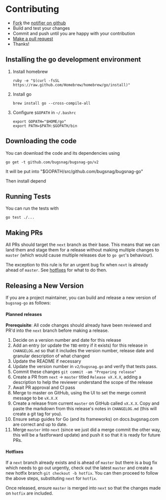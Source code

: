 Contributing
============

-   [Fork](https://help.github.com/articles/fork-a-repo) the [notifier on github](https://github.com/bugsnag/bugsnag-go)
-   Build and test your changes
-   Commit and push until you are happy with your contribution
-   [Make a pull request](https://help.github.com/articles/using-pull-requests)
-   Thanks!


Installing the go development environment
-------------------------------------

1.  Install homebrew

    ```
    ruby -e "$(curl -fsSL https://raw.github.com/Homebrew/homebrew/go/install)"
    ```

1. Install go

    ```
    brew install go --cross-compile-all
    ```

1. Configure `$GOPATH` in `~/.bashrc`

    ```
    export GOPATH="$HOME/go"
    export PATH=$PATH:$GOPATH/bin
    ```

Downloading the code
--------------------

You can download the code and its dependencies using

```
go get -t github.com/bugsnag/bugsnag-go/v2
```

It will be put into "$GOPATH/src/github.com/bugsnag/bugsnag-go"

Then install depend


Running Tests
-------------

You can run the tests with

```shell
go test ./...
```

Making PRs
----------

All PRs should target the `next` branch as their base. This means that we can land them and stage them for a release without making multiple changes to `master` (which would cause multiple releases due to `go get`'s behaviour).

The exception to this rule is for an urgent bug fix when `next` is already ahead of `master`. See [hotfixes](#hotfixes) for what to do then.

Releasing a New Version
-----------------------

If you are a project maintainer, you can build and release a new version of
`bugsnag-go` as follows:

#### Planned releases

**Prerequisite**: All code changes should already have been reviewed and PR'd into the `next` branch before making a release.

1. Decide on a version number and date for this release
1. Add an entry (or update the `TBD` entry if it exists) for this release in `CHANGELOG.md` so that it includes the version number, release date and granular description of what changed
1. Update the README if necessary
1. Update the version number in `v2/bugsnag.go` and verify that tests pass.
1. Commit these changes `git commit -am "Preparing release"`
1. Create a PR from `next` -> `master` titled `Release vX.X.X`, adding a description to help the reviewer understand the scope of the release
1. Await PR approval and CI pass
1. Merge to master on GitHub, using the UI to set the merge commit message to be `vX.X.X`
1. Create a release from current `master` on GitHub called `vX.X.X`. Copy and paste the markdown from this release's notes in `CHANGELOG.md` (this will create a git tag for you).
1. Ensure setup guides for Go (and its frameworks) on docs.bugsnag.com are correct and up to date.
1. Merge `master` into `next` (since we just did a merge commit the other way, this will be a fastforward update) and push it so that it is ready for future PRs.


#### Hotfixes

If a `next` branch already exists and is ahead of `master` but there is a bug fix which needs to go out urgently, check out the latest `master` and create a new hotfix branch `git checkout -b hotfix`. You can then proceed to follow the above steps, substituting `next` for `hotfix`.

Once released, ensure `master` is merged into `next` so that the changes made on `hotfix` are included.
